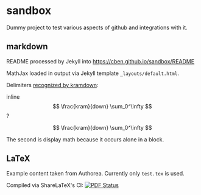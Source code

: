 ---
---

sandbox
=======

Dummy project to test various aspects of github and integrations with it.

## markdown

README processed by Jekyll into https://cben.github.io/sandbox/README

MathJax loaded in output via Jekyll template `_layouts/default.html`.

Delimiters [recognized by kramdown](http://kramdown.gettalong.org/syntax.html#math-blocks):

inline $$ \frac{kram}{down} \sum_0^\infty $$ ?

$$ \frac{kram}{down} \sum_0^\infty $$

The second is display math because it occurs alone in a block.

## LaTeX

Example content taken from Authorea.  Currently only `test.tex` is used.

Compiled via ShareLaTeX's CI: [![PDF Status](https://www.sharelatex.com/github/repos/cben/sandbox/builds/latest/badge.svg)](https://www.sharelatex.com/github/repos/cben/sandbox/builds/latest/output.pdf)

